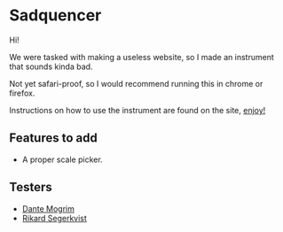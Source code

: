 # Sadquencer

Hi!

We were tasked with making a useless website, so I made an instrument that sounds kinda bad.

Not yet safari-proof, so I would recommend running this in chrome or firefox.

Instructions on how to use the instrument are found on the site, [enjoy!]('https://sadquencer.vercel.app/')

## Features to add

- A proper scale picker.

## Testers

- [Dante Mogrim]('https://github.com/mogrim-91')
- [Rikard Segerkvist]('https://github.com/rikardseg')
